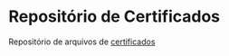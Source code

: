 # Repositório de Certificados

Repositório de arquivos de [certificados](https://github.com/marcoscosta-cloud/certificados)
